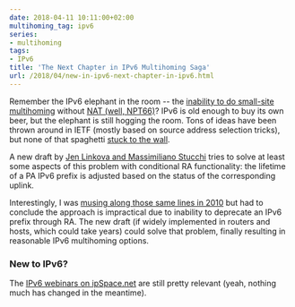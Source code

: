 ```yaml
---
date: 2018-04-11 10:11:00+02:00
multihoming_tag: ipv6
series:
- multihoming
tags:
- IPv6
title: 'The Next Chapter in IPv6 Multihoming Saga'
url: /2018/04/new-in-ipv6-next-chapter-in-ipv6.html
---
```

Remember the IPv6 elephant in the room -- the [inability to do small-site multihoming](http://blog.ipspace.net/2010/12/small-site-multihoming-in-ipv6-mission.html) without [NAT (well, NPT66)](http://blog.ipspace.net/2011/12/we-just-might-need-nat66.html)? IPv6 is old enough to buy its own beer, but the elephant is still hogging the room. Tons of ideas have been thrown around in IETF (mostly based on source address selection tricks), but none of that spaghetti [stuck to the wall](https://archive.psg.com/051000.sigcomm-ivtf.pdf).
<!--more-->
A new draft by [Jen Linkova and Massimiliano Stucchi](https://tools.ietf.org/html/draft-ietf-v6ops-conditional-ras-02) tries to solve at least some aspects of this problem with conditional RA functionality: the lifetime of a PA IPv6 prefix is adjusted based on the status of the corresponding uplink.

Interestingly, I was [musing along those same lines in 2010](http://blog.ipspace.net/2010/12/small-site-multihoming-in-ipv6-mission.html) but had to conclude the approach is impractical due to inability to deprecate an IPv6 prefix through RA. The new draft (if widely implemented in routers and hosts, which could take years) could solve that problem, finally resulting in reasonable IPv6 multihoming options.

### New to IPv6?

The [IPv6 webinars on ipSpace.net](http://www.ipspace.net/IPv6) are still pretty relevant (yeah, nothing much has changed in the meantime).
